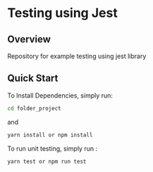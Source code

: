 # Testing using Jest

## Overview

Repository for example testing using jest library

## Quick Start

To Install Dependencies, simply run:

```bash
cd folder_project
```

and

```bash
yarn install or npm install
```

To run unit testing, simply run :

```bash
yarn test or npm run test
```
